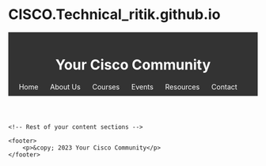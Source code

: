 # CISCO.Technical_ritik.github.io
<!DOCTYPE html>
<html lang="en">
<head>
    <meta charset="UTF-8">
    <meta name="viewport" content="width=device-width, initial-scale=1.0">
    <title>Your Cisco Community</title>
    <link rel="stylesheet" href="styles.css"> <!-- Include your CSS file here -->
    <style>
        /* Inline CSS for demonstration purposes; consider using an external CSS file */
        header {
            background-color: #333;
            color: #fff;
            padding: 10px 0;
            text-align: center;
        }
        nav ul {
            list-style-type: none;
            margin: 0;
            padding: 0;
        }
        nav ul li {
            display: inline;
            margin-right: 20px;
        }
        nav a {
            color: #fff;
            text-decoration: none;
            transition: color 0.3s;
        }
        nav a:hover {
            color: #FFA500; /* Change the color for the hover effect */
        }
    </style>
</head>
<body>
    <header>
        <h1>Your Cisco Community</h1>
        <nav>
            <ul>
                <li><a href="#home">Home</a></li>
                <li><a href="#about">About Us</a></li>
                <li><a href="#courses">Courses</a></li>
                <li><a href="#events">Events</a></li>
                <li><a href="#resources">Resources</a></li>
                <li><a href="#contact">Contact</a></li>
            </ul>
        </nav>
    </header>

    <!-- Rest of your content sections -->

    <footer>
        <p>&copy; 2023 Your Cisco Community</p>
    </footer>
</body>
</html>

